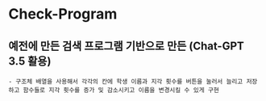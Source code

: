# Check-Program
## 예전에 만든 검색 프로그램 기반으로 만든 (Chat-GPT 3.5 활용)
    - 구조체 배열을 사용해서 각각의 칸에 학생 이름과 지각 횟수를 버튼을 눌러서 늘리고 저장하고 함수들로 지각 횟수를 증가 및 감소시키고 이름을 변경시킬 수 있게 구현
